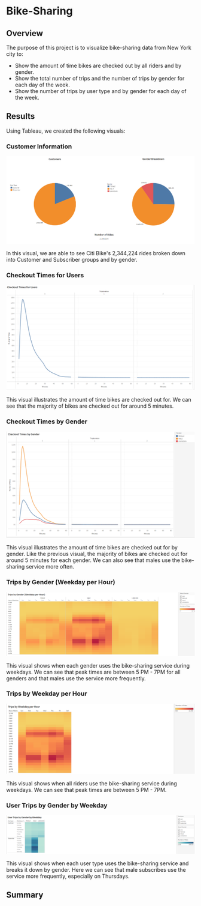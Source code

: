 # Bike-Sharing

## Overview
The purpose of this project is to visualize bike-sharing data from New York city to:
-	Show the amount of time bikes are checked out by all riders and by gender.
-	Show the total number of trips and the number of trips by gender for each day of the week.
-	Show the number of trips by user type and by gender for each day of the week.

## Results
Using Tableau, we created the following visuals:

### Customer Information
![Customer Info](/Resources/Customer_info.PNG)

In this visual, we are able to see Citi Bike's 2,344,224 rides broken down into Customer and Subscriber groups and by gender. 

### Checkout Times for Users
![CheckoutUsers](/Resources/Checkout_users.PNG)

This visual illustrates the amount of time bikes are checked out for. We can see that the majority of bikes are checked out for around 5 minutes.

### Checkout Times by Gender
![CheckoutGenders](/Resources/Checkout_gender.PNG)

This visual illustrates the amount of time bikes are checked out for by gender. Like the previous visual, the majority of bikes are checked out for around 5 minutes for each gender. We can also see that males use the bike-sharing service more often.

### Trips by Gender (Weekday per Hour)
![Tripsgender](/Resources/Weekday_gender.PNG)

This visual shows when each gender uses the bike-sharing service during weekdays. We can see that peak times are between 5 PM - 7PM for all genders and that males use the service more frequently. 

### Trips by Weekday per Hour
![Tripsweekday](/Resources/Weekday_hour.PNG)

This visual shows when all riders use the bike-sharing service during weekdays. We can see that peak times are between 5 PM - 7PM.

### User Trips by Gender by Weekday
![Usertrips](/Resources/Weekday_usertype.PNG)

This visual shows when each user type uses the bike-sharing service and breaks it down by gender. Here we can see that male subscribes use the service more frequently, especially on Thursdays.

## Summary
